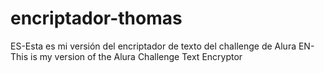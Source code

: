 # encriptador-thomas
ES-Esta es mi versión del encriptador de texto del challenge de Alura   EN-This is my version of the Alura Challenge Text Encryptor
